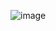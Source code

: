 ![image](https://user-images.githubusercontent.com/81642936/135216219-47eb7867-335c-4026-85ff-6d22a692ba85.png)
